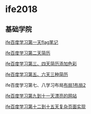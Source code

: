 # ife2018
## 基础学院

[ife百度学习第一天flag笔记](https://betrayalfan.github.io/Maifan/2018/05/10/ife%E7%AC%94%E8%AE%B01_%E5%B0%8F%E8%AF%95%E7%89%9B%E5%88%80/)

[ife百度学习第二天简历](https://betrayalfan.github.io/ife2018/day_02/html/index.html)

[ife百度学习第三、四天简历添加色彩](https://betrayalfan.github.io/ife2018/day_03/html/index.html)

[ife百度学习第五、六天三种简历](https://betrayalfan.github.io/ife2018/day_04/html/index.html)

ife百度学习第七、八学习布局[布局1](https://betrayalfan.github.io/ife2018/day_07/html/index1.html)[布局2](https://betrayalfan.github.io/ife2018/day_07/html/index2.html)

[ife百度学习第九到十一天漂亮的网站](https://betrayalfan.github.io/ife2018/day_09/html/index.html)

[ife百度学习第十二到十五天复杂页面实现](https://betrayalfan.github.io/ife2018/day_12/html/index.html)
[]()
[]()
